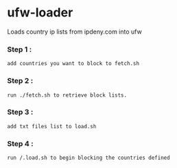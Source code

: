 # ufw-loader
Loads country ip lists from ipdeny.com into ufw

### Step 1 : 
	add countries you want to block to fetch.sh
### Step 2 : 
	run ./fetch.sh to retrieve block lists.
### Step 3 : 
	add txt files list to load.sh
### Step 4 : 
	run /.load.sh to begin blocking the countries defined
